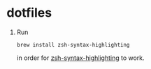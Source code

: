 # dotfiles

1. Run
   
   ```
   brew install zsh-syntax-highlighting
   ``` 
   in order for [zsh-syntax-highlighting](https://github.com/zsh-users/zsh-syntax-highlighting/tree/master) to work.
